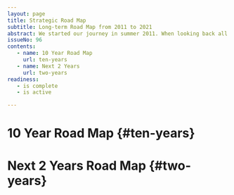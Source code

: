 ```yaml
---
layout: page
title: Strategic Road Map
subtitle: Long-term Road Map from 2011 to 2021
abstract: We started our journey in summer 2011. When looking back all that we already have accomplished the work ahead does not look so daunting anymore. Publishing the V² web site, shipping the ViCase Gold Sample and opening the V²Shop for ViPC will be the break though. And the campaigns after that will get really exciting!
issueNo: 96
contents:
   - name: 10 Year Road Map
     url: ten-years
   - name: Next 2 Years
     url: two-years
readiness:
   - is complete
   - is active

---
```




# 10 Year Road Map {#ten-years}



# Next 2 Years Road Map {#two-years}



